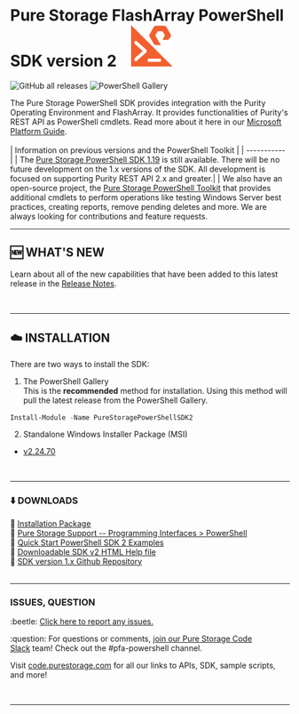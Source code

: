 # Pure Storage FlashArray PowerShell SDK version 2 &nbsp;&nbsp; <img src="/images/pure_powershell_sdk.png">

![GitHub all releases](https://img.shields.io/github/downloads/PureStorage-Connect/PowerShellSDK2/total?color=orange&label=GitHub%20downloads&logo=powershell&style=plastic)  ![PowerShell Gallery](https://img.shields.io/powershellgallery/dt/PureStoragePowerShellSDK2?color=orange&label=PSGallery%20downloads&logo=powershell&style=plastic)

The Pure Storage PowerShell SDK provides integration with the Purity Operating Environment and FlashArray. It provides functionalities of Purity's REST API as PowerShell cmdlets. Read more about it here in our [Microsoft Platform Guide](https://support.purestorage.com/Solutions/Microsoft_Platform_Guide/a_Windows_PowerShell).
<br>
<br>
| Information on previous versions and the PowerShell Toolkit |
| ----------- |
| The [Pure Storage PowerShell SDK 1.19](https://www.github.com/PureStorage-Connect/PowerShellSDK) is still available. There will be no future development on the 1.x versions of the SDK. All development is focused on supporting Purity REST API 2.x and greater.|
| We also have an open-source project, the [Pure Storage PowerShell Toolkit](https://github.com/PureStorage-OpenConnect/powershell-toolkit) that provides additional cmdlets to perform operations like testing Windows Server best practices, creating reports, remove pending deletes and more. We are always looking for contributions and feature requests. 
<br>

<!-- wp:separator -->
<hr class="wp-block-separator"/>
<!-- /wp:separator -->

## :new: WHAT'S NEW
Learn about all of the new capabilities that have been added to this latest release in the [Release Notes](https://github.com/PureStorage-Connect/PowerShellSDK2/blob/main/release_notes.md).

<br>
<!-- wp:separator -->
<hr class="wp-block-separator"/>
<!-- /wp:separator -->

## :cloud: INSTALLATION

There are two ways to install the SDK:
1. The PowerShell Gallery  
This is the __recommended__ method for installation. Using this method will pull the latest release from the PowerShell Gallery.  
```powershell
Install-Module -Name PureStoragePowerShellSDK2
```
2. Standalone Windows Installer Package (MSI)
* [v2.24.70](https://github.com/PureStorage-Connect/PowerShellSDK2/releases/tag/v2.24.70)

<br>
<!-- wp:separator -->
<hr class="wp-block-separator"/>
<!-- /wp:separator -->

### :arrow_down: DOWNLOADS
:radio_button: [Installation Package](https://github.com/PureStorage-Connect/PowerShellSDK2/releases/download/v2.24.70/PureStoragePowerShellSDK_2_24_Installer.msi)<br>
:radio_button: [Pure Storage Support -- Programming Interfaces > PowerShell](https://support.purestorage.com/Solutions/Microsoft_Platform_Guide/a_Windows_PowerShell)<br>
:radio_button: [Quick Start PowerShell SDK 2 Examples](https://github.com/PureStorage-Connect/PowerShellSDK2/blob/master/SDK2-Examples.ps1)<br>
:radio_button: [Downloadable SDK v2 HTML Help file](http://htmlpreview.github.io/?https://github.com/PureStorage-Connect/PowerShellSDK2/blob/main/PureStoragePowerShellSDK2-Help.html)<br>
:radio_button: [SDK version 1.x Github Repository](https://www.github.com/PureStorage-Connect/PowerShellSDK)
<br>
<br>
<!-- wp:separator -->
<hr class="wp-block-separator"/>
<!-- /wp:separator -->

### ISSUES, QUESTION
<!-- wp:paragraph -->
<p> :beetle: <a href="https://github.com/PureStorage-Connect/PowerShellSDK2/issues">Click here to report any issues.</a></p>
<!-- /wp:paragraph -->

<!-- wp:paragraph -->
<p> :question: For questions or comments,&nbsp;<a href="https://codeinvite.purestorage.com/">join our Pure Storage Code Slack</a>&nbsp;team! Check out the #pfa-powershell channel.</p>
<!-- /wp:paragraph -->

<!-- wp:paragraph -->
<p>Visit <a href="https://code.purestorage.com/"> code.purestorage.com</a> for all our links to APIs, SDK, sample scripts, and more!</p>
<!-- /wp:paragraph -->
<br>
<!-- wp:separator -->
<hr class="wp-block-separator"/>
<!-- /wp:separator -->
